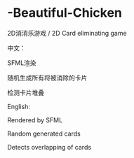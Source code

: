 # -Beautiful-Chicken
2D消消乐游戏 / 2D Card eliminating game

中文：

SFML渲染

随机生成所有将被消除的卡片

检测卡片堆叠


English:

Rendered by SFML

Random generated cards

Detects overlapping of cards
